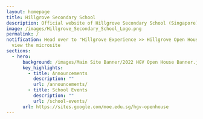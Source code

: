 ```yaml
---
layout: homepage
title: Hillgrove Secondary School
description: Official website of Hillgrove Secondary School (Singapore)
image: /images/Hillgrove_Secondary_School_Logo.png
permalink: /
notification: Head over to "Hillgrove Experience >> Hillgrove Open House" to
  view the microsite
sections:
  - hero:
      background: /images/Main Site Banner/2022 HGV Open House Banner.jpg
      key_highlights:
        - title: Announcements
          description: ""
          url: /announcements/
        - title: School Events
          description: ""
          url: /school-events/
      url: https://sites.google.com/moe.edu.sg/hgv-openhouse
---
```

